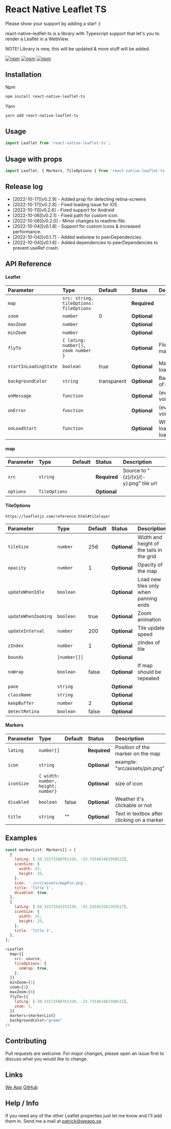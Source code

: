 # React Native Leaflet TS

Please show your support by adding a star! :)

react-native-leaflet-ts is a library with Typescript support that let's you to render a Leaflet in a WebView.

NOTE! Library is new, this will be updated & more stuff will be added.

[![npm](https://img.shields.io/npm/v/react-native-leaflet-ts.svg)](https://www.npmjs.com/package/react-native-leaflet-ts)
[![npm](https://img.shields.io/npm/dm/react-native-leaflet-ts.svg)](https://www.npmjs.com/package/react-native-leaflet-ts)
[![npm](https://img.shields.io/npm/dt/react-native-leaflet-ts.svg)](https://www.npmjs.com/package/react-native-leaflet-ts)

## Installation

Npm

```bash
npm install react-native-leaflet-ts
```

Yarn

```bash
yarn add react-native-leaflet-ts
```

## Usage

```javascript
import Leaflet from 'react-native-leaflet-ts';
```

## Usage with props

```javascript
import Leaflet, { Markers, TileOptions } from 'react-native-leaflet-ts';
```

## Release log

- [2022-10-17][v0.2.9] - Added prop for detecting retina-screens
- [2022-10-17][v0.2.8] - Fixed loading issue for iOS
- [2022-10-11][v0.2.6] - Fixed support for Android
- [2022-10-06][v0.2.1] - Fixed path for custom icon.
- [2022-10-06][v0.2.0] - Minor changes to readme-file.
- [2022-10-04][v0.1.8] - Support for custom icons & increased performance.
- [2022-10-04][v0.1.7] - Added webview to peerDependencies.
- [2022-10-04][v0.1.6] - Added dependencies to peerDependencies to prevent useRef crash.

## API Reference

#### Leaflet

| Parameter             | Type                                    | Default     | Status       | Description                       |
| :-------------------- | :-------------------------------------- | :---------- | :----------- | :-------------------------------- |
| `map`                 | `src: string, tileOptions: TileOptions` |             | **Required** |                                   |
| `zoom`                | `number`                                | 0           | **Optional** |                                   |
| `maxZoom`             | `number`                                |             | **Optional** |                                   |
| `minZoom`             | `number`                                |             | **Optional** |                                   |
| `flyTo`               | `{ latLng: number[], zoom number }`     |             | **Optional** | Flies to a specific marker        |
| `startInLoadingState` | `boolean`                               | true        | **Optional** | Map starts in loading state       |
| `backgroundColor`     | `string`                                | transparent | **Optional** | BackgroundColor of map            |
| `onMessage`           | `function`                              |             | **Optional** | (event: any) => void;             |
| `onError`             | `function`                              |             | **Optional** | (event: any) => void              |
| `onLoadStart`         | `function`                              |             | **Optional** | When webview loads starts loading |

#### map

| Parameter | Type          | Default | Status       | Description                           |
| :-------- | :------------ | :------ | :----------- | :------------------------------------ |
| `src`     | `string`      |         | **Required** | Source to "{z}/{x}/{-y}.png" tile url |
| `options` | `TileOptions` |         | **Optional** |                                       |

#### TileOptions

`https://leafletjs.com/reference.html#tilelayer`

| Parameter           | Type         | Default | Status       | Description                               |
| :------------------ | :----------- | :------ | :----------- | :---------------------------------------- |
| `tileSize`          | `number`     | 256     | **Optional** | Width and height of the tails in the grid |
| `opacity`           | `number`     | 1       | **Optional** | Opacity of the map                        |
| `updateWhenIdle`    | `boolean`    |         | **Optional** | Load new tiles only when panning ends     |
| `updateWhenZooming` | `boolean`    | true    | **Optional** | Zoom animation                            |
| `updateInterval`    | `number`     | 200     | **Optional** | Tile update speed                         |
| `zIndex`            | `number`     | 1       | **Optional** | zIndex of tile                            |
| `bounds`            | `[number[]]` |         | **Optional** |                                           |
| `noWrap`            | `boolean`    | false   | **Optional** | If map should be repeated                 |
| `pane`              | `string`     |         | **Optional** |                                           |
| `className`         | `string`     |         | **Optional** |                                           |
| `keepBuffer`        | `number`     | 2       | **Optional** |                                           |
| `detectRetina`      | `boolean`    | false   | **Optional** |                                           |

#### Markers

| Parameter  | Type                               | Default | Status       | Description                                |
| :--------- | :--------------------------------- | :------ | :----------- | :----------------------------------------- |
| `latLng`   | `number[]`                         |         | **Required** | Position of the marker on the map          |
| `icon`     | `string`                           |         | **Optional** | example: "src/assets/pin.png"              |
| `iconSize` | `{ width: number, height: number}` |         | **Optional** | size of icon                               |
| `disabled` | `boolean`                          | false   | **Optional** | Weather it's clickable or not              |
| `title`    | `string`                           | ""      | **Optional** | Text in textbox after clicking on a marker |

## Examples

```javascript
const markerList: Markers[] = [
  {
    latLng: [-38.31571580761326, -23.735463483398522],
    iconSize: {
      width: 25,
      height: 25,
    },
    icon: './src/assets/mapPin.png',
    title: 'Title 1',
    disabled: true,
  },
  {
    latLng: [-58.31571543253336, -43.535453281293517],
    iconSize: {
      width: 25,
      height: 25,
    },
    title: 'Title 2',
  },
];
```

```javascript
<Leaflet
  map={{
    src: source,
    tileOptions: {
      noWrap: true,
    },
  }}
  minZoom={1}
  zoom={2}
  maxZoom={6}
  flyTo={{
    latLng: [-38.31571580761326, -23.735463483398522],
    zoom: 5,
  }}
  markers={markerList}
  backgroundColor="green"
/>
```

## Contributing

Pull requests are welcome. For major changes, please open an issue first to discuss what you would like to change.

## Links

[We App](https://www.weapp.se/)
[GitHub](https://github.com/putteabrahamsson/react-native-leaflet-ts)

## Help / Info

If you need any of the other Leaflet properties just let me know and I'll add them in.
Send me a mail at patrick@weapp.se.
